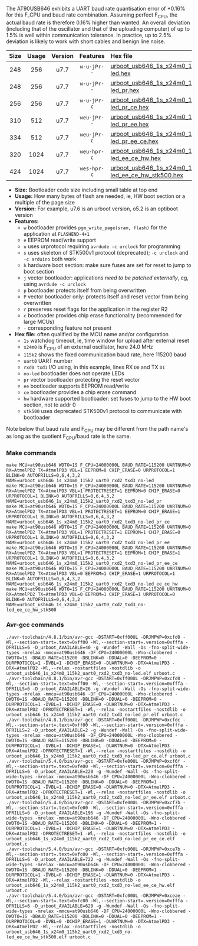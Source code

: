 The AT90USB646 exhibits a UART baud rate quantisation error of +0.16% for this F_CPU and baud rate combination. Assuming perfect F<sub>CPU</sub>, the actual baud rate is therefore 0.16% higher than wanted. An overall deviation (including that of the oscillator and that of the uploading computer) of up to 1.5% is well within communication tolerance. In practice, up to 2.5% deviation is likely to work with short cables and benign line noise.

|Size|Usage|Version|Features|Hex file|
|:-:|:-:|:-:|:-:|:--|
|248|256|u7.7|`w-u-jPr--`|[urboot_usb646_1s_x24m0_115k2_uart0_rxd2_txd3_no-led.hex](https://raw.githubusercontent.com/stefanrueger/urboot.hex/main/mcus/at90usb646/watchdog_1_s/external_oscillator/24m000000_hz/+115k2_baud/uart0_rxd2_txd3/no-led/urboot_usb646_1s_x24m0_115k2_uart0_rxd2_txd3_no-led.hex)|
|248|256|u7.7|`w-u-jPr--`|[urboot_usb646_1s_x24m0_115k2_uart0_rxd2_txd3_no-led_pr.hex](https://raw.githubusercontent.com/stefanrueger/urboot.hex/main/mcus/at90usb646/watchdog_1_s/external_oscillator/24m000000_hz/+115k2_baud/uart0_rxd2_txd3/no-led/urboot_usb646_1s_x24m0_115k2_uart0_rxd2_txd3_no-led_pr.hex)|
|256|256|u7.7|`w-u-jPr-c`|[urboot_usb646_1s_x24m0_115k2_uart0_rxd2_txd3_no-led_pr_ce.hex](https://raw.githubusercontent.com/stefanrueger/urboot.hex/main/mcus/at90usb646/watchdog_1_s/external_oscillator/24m000000_hz/+115k2_baud/uart0_rxd2_txd3/no-led/urboot_usb646_1s_x24m0_115k2_uart0_rxd2_txd3_no-led_pr_ce.hex)|
|310|512|u7.7|`weu-jPr--`|[urboot_usb646_1s_x24m0_115k2_uart0_rxd2_txd3_no-led_pr_ee.hex](https://raw.githubusercontent.com/stefanrueger/urboot.hex/main/mcus/at90usb646/watchdog_1_s/external_oscillator/24m000000_hz/+115k2_baud/uart0_rxd2_txd3/no-led/urboot_usb646_1s_x24m0_115k2_uart0_rxd2_txd3_no-led_pr_ee.hex)|
|334|512|u7.7|`weu-jPr-c`|[urboot_usb646_1s_x24m0_115k2_uart0_rxd2_txd3_no-led_pr_ee_ce.hex](https://raw.githubusercontent.com/stefanrueger/urboot.hex/main/mcus/at90usb646/watchdog_1_s/external_oscillator/24m000000_hz/+115k2_baud/uart0_rxd2_txd3/no-led/urboot_usb646_1s_x24m0_115k2_uart0_rxd2_txd3_no-led_pr_ee_ce.hex)|
|320|1024|u7.7|`weu-hpr-c`|[urboot_usb646_1s_x24m0_115k2_uart0_rxd2_txd3_no-led_ee_ce_hw.hex](https://raw.githubusercontent.com/stefanrueger/urboot.hex/main/mcus/at90usb646/watchdog_1_s/external_oscillator/24m000000_hz/+115k2_baud/uart0_rxd2_txd3/no-led/urboot_usb646_1s_x24m0_115k2_uart0_rxd2_txd3_no-led_ee_ce_hw.hex)|
|424|1024|u7.7|`wes-hpr-c`|[urboot_usb646_1s_x24m0_115k2_uart0_rxd2_txd3_no-led_ee_ce_hw_stk500.hex](https://raw.githubusercontent.com/stefanrueger/urboot.hex/main/mcus/at90usb646/watchdog_1_s/external_oscillator/24m000000_hz/+115k2_baud/uart0_rxd2_txd3/no-led/urboot_usb646_1s_x24m0_115k2_uart0_rxd2_txd3_no-led_ee_ce_hw_stk500.hex)|

- **Size:** Bootloader code size including small table at top end
- **Usage:** How many bytes of flash are needed, ie, HW boot section or a multiple of the page size
- **Version:** For example, u7.6 is an urboot version, o5.2 is an optiboot version
- **Features:**
  + `w` bootloader provides `pgm_write_page(sram, flash)` for the application at `FLASHEND-4+1`
  + `e` EEPROM read/write support
  + `u` uses urprotocol requiring `avrdude -c urclock` for programming
  + `s` uses skeleton of STK500v1 protocol (deprecated); `-c urclock` and `-c arduino` both work
  + `h` hardware boot section: make sure fuses are set for reset to jump to boot section
  + `j` vector bootloader: applications *need to be patched externally*, eg, using `avrdude -c urclock`
  + `p` bootloader protects itself from being overwritten
  + `P` vector bootloader only: protects itself and reset vector from being overwritten
  + `r` preserves reset flags for the application in the register R2
  + `c` bootloader provides chip erase functionality (recommended for large MCUs)
  + `-` corresponding feature not present
- **Hex file:** often qualified by the MCU name and/or configuration
  + `1s` watchdog timeout, ie, time window for upload after external reset
  + `x24m0` is F<sub>CPU</sub> of an external oscillator, here 24.0 MHz
  + `115k2` shows the fixed communication baud rate, here 115200 baud
  + `uart0` UART number
  + `rxd0 txd1` I/O using, in this example, lines RX `D0` and TX `D1`
  + `no-led` bootloader does not operate LEDs
  + `pr` vector bootloader protecting the reset vector
  + `ee` bootloader supports EEPROM read/write
  + `ce` bootloader provides a chip erase command
  + `hw` hardware supported bootloader: set fuses to jump to the HW boot section, not to addr 0
  + `stk500` uses deprecated STK500v1 protocol to communicate with bootloader


Note below that baud rate and F<sub>CPU</sub> may be different from the path name's as long as the quotient F<sub>CPU</sub>/baud rate is the same.

### Make commands
```
make MCU=at90usb646 WDTO=1S F_CPU=24000000L BAUD_RATE=115200 UARTNUM=0 RX=AtmelPD2 TX=AtmelPD3 VBL=1 EEPROM=0 CHIP_ERASE=0 URPROTOCOL=1 BLINK=0 AUTOFRILLS=0,6,4,3,2 NAME=urboot_usb646_1s_x24m0_115k2_uart0_rxd2_txd3_no-led
make MCU=at90usb646 WDTO=1S F_CPU=24000000L BAUD_RATE=115200 UARTNUM=0 RX=AtmelPD2 TX=AtmelPD3 VBL=1 PROTECTRESET=1 EEPROM=0 CHIP_ERASE=0 URPROTOCOL=1 BLINK=0 AUTOFRILLS=0,6,4,3,2 NAME=urboot_usb646_1s_x24m0_115k2_uart0_rxd2_txd3_no-led_pr
make MCU=at90usb646 WDTO=1S F_CPU=24000000L BAUD_RATE=115200 UARTNUM=0 RX=AtmelPD2 TX=AtmelPD3 VBL=1 PROTECTRESET=1 EEPROM=0 CHIP_ERASE=1 URPROTOCOL=1 BLINK=0 AUTOFRILLS=0,6,4,3,2 NAME=urboot_usb646_1s_x24m0_115k2_uart0_rxd2_txd3_no-led_pr_ce
make MCU=at90usb646 WDTO=1S F_CPU=24000000L BAUD_RATE=115200 UARTNUM=0 RX=AtmelPD2 TX=AtmelPD3 VBL=1 PROTECTRESET=1 EEPROM=1 CHIP_ERASE=0 URPROTOCOL=1 BLINK=0 AUTOFRILLS=0,6,4,3,2 NAME=urboot_usb646_1s_x24m0_115k2_uart0_rxd2_txd3_no-led_pr_ee
make MCU=at90usb646 WDTO=1S F_CPU=24000000L BAUD_RATE=115200 UARTNUM=0 RX=AtmelPD2 TX=AtmelPD3 VBL=1 PROTECTRESET=1 EEPROM=1 CHIP_ERASE=1 URPROTOCOL=1 BLINK=0 AUTOFRILLS=0,6,4,3,2 NAME=urboot_usb646_1s_x24m0_115k2_uart0_rxd2_txd3_no-led_pr_ee_ce
make MCU=at90usb646 WDTO=1S F_CPU=24000000L BAUD_RATE=115200 UARTNUM=0 RX=AtmelPD2 TX=AtmelPD3 VBL=0 EEPROM=1 CHIP_ERASE=1 URPROTOCOL=1 BLINK=0 AUTOFRILLS=0,6,4,3,2 NAME=urboot_usb646_1s_x24m0_115k2_uart0_rxd2_txd3_no-led_ee_ce_hw
make MCU=at90usb646 WDTO=1S F_CPU=24000000L BAUD_RATE=115200 UARTNUM=0 RX=AtmelPD2 TX=AtmelPD3 VBL=0 EEPROM=1 CHIP_ERASE=1 URPROTOCOL=0 BLINK=0 AUTOFRILLS=0,6,4,3,2 NAME=urboot_usb646_1s_x24m0_115k2_uart0_rxd2_txd3_no-led_ee_ce_hw_stk500
```

### Avr-gcc commands
```
./avr-toolchain/4.8.1/bin/avr-gcc -DSTART=0xff00UL -DRJMPWP=0xcfd0 -Wl,--section-start=.text=0xff00 -Wl,--section-start=.version=0xfffa -DFRILLS=6 -D_urboot_AVAILABLE=40 -g -Wundef -Wall -Os -fno-split-wide-types -mrelax -mmcu=at90usb646 -DF_CPU=24000000L -Wno-clobbered -DWDTO=1S -DBAUD_RATE=115200 -DBLINK=0 -DDUAL=0 -DEEPROM=0 -DURPROTOCOL=1 -DVBL=1 -DCHIP_ERASE=0 -DUARTNUM=0 -DTX=AtmelPD3 -DRX=AtmelPD2 -Wl,--relax -nostartfiles -nostdlib -o urboot_usb646_1s_x24m0_115k2_uart0_rxd2_txd3_no-led.elf urboot.c
./avr-toolchain/4.8.1/bin/avr-gcc -DSTART=0xff00UL -DRJMPWP=0xcfd0 -Wl,--section-start=.text=0xff00 -Wl,--section-start=.version=0xfffa -DFRILLS=6 -D_urboot_AVAILABLE=26 -g -Wundef -Wall -Os -fno-split-wide-types -mrelax -mmcu=at90usb646 -DF_CPU=24000000L -Wno-clobbered -DWDTO=1S -DBAUD_RATE=115200 -DBLINK=0 -DDUAL=0 -DEEPROM=0 -DURPROTOCOL=1 -DVBL=1 -DCHIP_ERASE=0 -DUARTNUM=0 -DTX=AtmelPD3 -DRX=AtmelPD2 -DPROTECTRESET=1 -Wl,--relax -nostartfiles -nostdlib -o urboot_usb646_1s_x24m0_115k2_uart0_rxd2_txd3_no-led_pr.elf urboot.c
./avr-toolchain/4.8.1/bin/avr-gcc -DSTART=0xff00UL -DRJMPWP=0xcfdc -Wl,--section-start=.text=0xff00 -Wl,--section-start=.version=0xfffa -DFRILLS=2 -D_urboot_AVAILABLE=2 -g -Wundef -Wall -Os -fno-split-wide-types -mrelax -mmcu=at90usb646 -DF_CPU=24000000L -Wno-clobbered -DWDTO=1S -DBAUD_RATE=115200 -DBLINK=0 -DDUAL=0 -DEEPROM=0 -DURPROTOCOL=1 -DVBL=1 -DCHIP_ERASE=1 -DUARTNUM=0 -DTX=AtmelPD3 -DRX=AtmelPD2 -DPROTECTRESET=1 -Wl,--relax -nostartfiles -nostdlib -o urboot_usb646_1s_x24m0_115k2_uart0_rxd2_txd3_no-led_pr_ce.elf urboot.c
./avr-toolchain/5.4.0/bin/avr-gcc -DSTART=0xfe00UL -DRJMPWP=0xcf6f -Wl,--section-start=.text=0xfe00 -Wl,--section-start=.version=0xfffa -DFRILLS=6 -D_urboot_AVAILABLE=220 -g -Wundef -Wall -Os -fno-split-wide-types -mrelax -mmcu=at90usb646 -DF_CPU=24000000L -Wno-clobbered -DWDTO=1S -DBAUD_RATE=115200 -DBLINK=0 -DDUAL=0 -DEEPROM=1 -DURPROTOCOL=1 -DVBL=1 -DCHIP_ERASE=0 -DUARTNUM=0 -DTX=AtmelPD3 -DRX=AtmelPD2 -DPROTECTRESET=1 -Wl,--relax -nostartfiles -nostdlib -o urboot_usb646_1s_x24m0_115k2_uart0_rxd2_txd3_no-led_pr_ee.elf urboot.c
./avr-toolchain/5.4.0/bin/avr-gcc -DSTART=0xfe00UL -DRJMPWP=0xcf7b -Wl,--section-start=.text=0xfe00 -Wl,--section-start=.version=0xfffa -DFRILLS=6 -D_urboot_AVAILABLE=196 -g -Wundef -Wall -Os -fno-split-wide-types -mrelax -mmcu=at90usb646 -DF_CPU=24000000L -Wno-clobbered -DWDTO=1S -DBAUD_RATE=115200 -DBLINK=0 -DDUAL=0 -DEEPROM=1 -DURPROTOCOL=1 -DVBL=1 -DCHIP_ERASE=1 -DUARTNUM=0 -DTX=AtmelPD3 -DRX=AtmelPD2 -DPROTECTRESET=1 -Wl,--relax -nostartfiles -nostdlib -o urboot_usb646_1s_x24m0_115k2_uart0_rxd2_txd3_no-led_pr_ee_ce.elf urboot.c
./avr-toolchain/5.4.0/bin/avr-gcc -DSTART=0xfc00UL -DRJMPWP=0xce7b -Wl,--section-start=.text=0xfc00 -Wl,--section-start=.version=0xfffa -DFRILLS=6 -D_urboot_AVAILABLE=722 -g -Wundef -Wall -Os -fno-split-wide-types -mrelax -mmcu=at90usb646 -DF_CPU=24000000L -Wno-clobbered -DWDTO=1S -DBAUD_RATE=115200 -DBLINK=0 -DDUAL=0 -DEEPROM=1 -DURPROTOCOL=1 -DVBL=0 -DCHIP_ERASE=1 -DUARTNUM=0 -DTX=AtmelPD3 -DRX=AtmelPD2 -Wl,--relax -nostartfiles -nostdlib -o urboot_usb646_1s_x24m0_115k2_uart0_rxd2_txd3_no-led_ee_ce_hw.elf urboot.c
./avr-toolchain/5.4.0/bin/avr-gcc -DSTART=0xfc00UL -DRJMPWP=0xceae -Wl,--section-start=.text=0xfc00 -Wl,--section-start=.version=0xfffa -DFRILLS=6 -D_urboot_AVAILABLE=620 -g -Wundef -Wall -Os -fno-split-wide-types -mrelax -mmcu=at90usb646 -DF_CPU=24000000L -Wno-clobbered -DWDTO=1S -DBAUD_RATE=115200 -DBLINK=0 -DDUAL=0 -DEEPROM=1 -DURPROTOCOL=0 -DVBL=0 -DCHIP_ERASE=1 -DUARTNUM=0 -DTX=AtmelPD3 -DRX=AtmelPD2 -Wl,--relax -nostartfiles -nostdlib -o urboot_usb646_1s_x24m0_115k2_uart0_rxd2_txd3_no-led_ee_ce_hw_stk500.elf urboot.c
```

